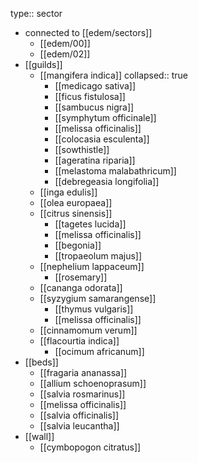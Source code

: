 type:: sector

- connected to [[edem/sectors]]
	- [[edem/00]]
	- [[edem/02]]
- [[guilds]]
	- [[mangifera indica]]
	  collapsed:: true
		- [[medicago sativa]]
		- [[ficus fistulosa]]
		- [[sambucus nigra]]
		- [[symphytum officinale]]
		- [[melissa officinalis]]
		- [[colocasia esculenta]]
		- [[sowthistle]]
		- [[ageratina riparia]]
		- [[melastoma malabathricum]]
		- [[debregeasia longifolia]]
	- [[inga edulis]]
	- [[olea europaea]]
	- [[citrus sinensis]]
		- [[tagetes lucida]]
		- [[melissa officinalis]]
		- [[begonia]]
		- [[tropaeolum majus]]
	- [[nephelium lappaceum]]
		- [[rosemary]]
	- [[cananga odorata]]
	- [[syzygium samarangense]]
		- [[thymus vulgaris]]
		- [[melissa officinalis]]
	- [[cinnamomum verum]]
	- [[flacourtia indica]]
		- [[ocimum africanum]]
- [[beds]]
	- [[fragaria ananassa]]
	- [[allium schoenoprasum]]
	- [[salvia rosmarinus]]
	- [[melissa officinalis]]
	- [[salvia officinalis]]
	- [[salvia leucantha]]
- [[wall]]
	- [[cymbopogon citratus]]